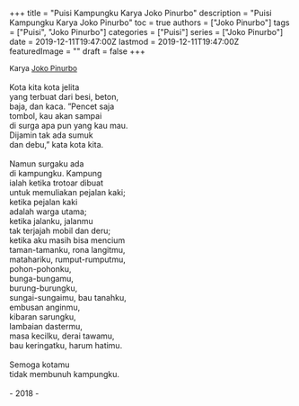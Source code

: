 +++
title = "Puisi Kampungku Karya Joko Pinurbo"
description = "Puisi Kampungku Karya Joko Pinurbo"
toc = true
authors = ["Joko Pinurbo"]
tags = ["Puisi", "Joko Pinurbo"]
categories = ["Puisi"]
series = ["Joko Pinurbo"]
date = 2019-12-11T19:47:00Z
lastmod = 2019-12-11T19:47:00Z
featuredImage = ""
draft = false
+++

<div style="text-align: justify;">
<div style="font-size: small;">Karya <a href="/authors/joko-pinurbo/" target="_blank">Joko Pinurbo</a></div><br />
Kota kita kota jelita<br />yang terbuat dari besi, beton,<br />baja, dan kaca. ”Pencet saja<br />tombol, kau akan sampai<br />di surga apa pun yang kau mau.<br />Dijamin tak ada sumuk<br />dan debu,” kata kota kita.<br /><br />Namun surgaku ada<br />di kampungku. Kampung<br />ialah ketika trotoar dibuat<br />untuk memuliakan pejalan kaki;<br />ketika pejalan kaki<br />adalah warga utama;<br />ketika jalanku, jalanmu<br />tak terjajah mobil dan deru;<br />ketika aku masih bisa mencium<br />taman-tamanku, rona langitmu,<br />matahariku, rumput-rumputmu,<br />pohon-pohonku,<br />bunga-bungamu,<br />burung-burungku,<br />sungai-sungaimu, bau tanahku,<br />embusan anginmu,<br />kibaran sarungku,<br />lambaian dastermu,<br />masa kecilku, derai tawamu,<br />bau keringatku, harum hatimu.<br /><br />Semoga kotamu<br />tidak membunuh kampungku.<br /><br />- 2018 -</div>
